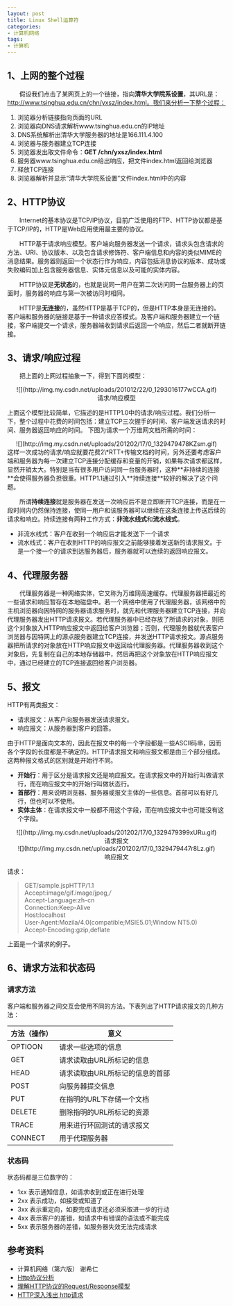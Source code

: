 ```yaml
---
layout: post
title: Linux Shell运算符
categories:
- 计算机网络
tags:
- 计算机
---
```


## 1、上网的整个过程
　　假设我们点击了某网页上的一个链接，指向**清华大学院系设置**，其URL是：http://www.tsinghua.edu.cn/chn/yxsz/index.html。我们来分析一下整个过程：

1. 浏览器分析链接指向页面的URL
2. 浏览器向DNS请求解析www.tsinghua.edu.cn的IP地址
3. DNS系统解析出清华大学服务器的地址是166.111.4.100
4. 浏览器与服务器建立TCP连接
5. 浏览器发出取文件命令：**GET /chn/yxsz/index.html**
6. 服务器www.tsinghua.edu.cn给出响应，把文件index.html返回给浏览器
7. 释放TCP连接
8. 浏览器解析并显示“清华大学院系设置”文件index.html中的内容

## 2、HTTP协议
　　Internet的基本协议是TCP/IP协议，目前广泛使用的FTP、HTTP协议都是基于TCP/IP的，HTTP是Web应用使用最主要的协议。

　　HTTP基于请求响应模型。客户端向服务器发送一个请求，请求头包含请求的方法、URI、协议版本、以及包含请求修饰符、客户端信息和内容的类似MIME的消息结果。服务器则返回一个状态行作为响应，内容包括消息协议的版本、成功或失败编码加上包含服务器信息、实体元信息以及可能的实体内容。

　　HTTP协议是**无状态**的，也就是说同一用户在第二次访问同一台服务器上的页面时，服务器的响应与第一次被访问时相同。

　　HTTP是**无连接**的，虽然HTTP是基于TCP的，但是HTTP本身是无连接的。客户端和服务器的链接是基于一种请求应答模式。及客户端和服务器建立一个链接，客户端提交一个请求，服务器端收到请求后返回一个响应，然后二者就断开链接。

## 3、请求/响应过程
　　把上面的上网过程抽象一下，得到下面的模型：
<center>![](http://img.my.csdn.net/uploads/201012/22/0_1293016177wCCA.gif)</center>
<center>请求/响应模型</center>

上面这个模型比较简单，它描述的是HTTP1.0中的请求/响应过程。我们分析一下，整个过程中花费的时间包括：建立TCP三次握手的时间、客户端发送请求的时间、服务器返回响应的时间。
下图为请求一个万维网文档所需的时间：
<center>![](http://img.my.csdn.net/uploads/201202/17/0_1329479478KZsm.gif)</center>
这样一次成功的请求/响应就要花费2\*RTT+传输文档的时间，另外还要考虑客户端和服务器为每一次建立TCP连接分配缓存和变量的开销，如果每次请求都这样，显然开销太大。特别是当有很多用户访问同一台服务器时，这种**非持续的连接**会使得服务器负担很重。HTTP1.1通过引入**持续连接**较好的解决了这个问题。

　　所谓**持续连接**就是服务器在发送一次响应后不是立即断开TCP连接，而是在一段时间内仍然保持连接，使同一用户和该服务器可以继续在这条连接上传送后续的请求和响应。持续连接有两种工作方式：**非流水线式**和**流水线式**。

- 非流水线式：客户在收到一个响应后才能发送下一个请求
- 流水线式：客户在收到HTTP的响应报文之前能够接着发送新的请求报文。于是一个接一个的请求到达服务器后，服务器就可以连续的返回响应报文。

## 4、代理服务器
　　代理服务器是一种网络实体，它又称为万维网高速缓存。代理服务器把最近的一些请求和响应暂存在本地磁盘中。若一个网络中使用了代理服务器，该网络中的主机浏览器向因特网的服务器请求服务时，就先和代理服务器建立TCP连接，并向代理服务器发出HTTP请求报文。若代理服务器中已经存放了所请求的对象，则把这个对象放入HTTP响应报文中返回给客户浏览器；否则，代理服务器就代表客户浏览器与因特网上的源点服务器建立TCP连接，并发送HTTP请求报文。源点服务器把所请求的对象放在HTTP响应报文中返回给代理服务器。代理服务器收到这个对象后，先复制在自己的本地存储器中，然后再把这个对象放在HTTP响应报文中，通过已经建立的TCP连接返回给客户浏览器。
## 5、报文
HTTP有两类报文：

- 请求报文：从客户向服务器发送请求报文。
- 响应报文：从服务器到客户的回答。

由于HTTP是面向文本的，因此在报文中的每一个字段都是一些ASCII码串，因而各个字段的长度都是不确定的。HTTP请求报文和响应报文都是由三个部分组成。这两种报文格式的区别就是开始行不同。

- **开始行**：用于区分是请求报文还是响应报文。在请求报文中的开始行叫做请求行，而在响应报文中的开始行叫做状态行。
- **首部行**：用来说明浏览器、服务器或报文主体的一些信息。首部可以有好几行，但也可以不使用。
- **实体主体**：在请求报文中一般都不用这个字段，而在响应报文中也可能没有这个字段。

<center>![](http://img.my.csdn.net/uploads/201202/17/0_1329479399xURu.gif)</center>
<center>请求报文</center>

<center>![](http://img.my.csdn.net/uploads/201202/17/0_1329479447r8Lz.gif)</center>
<center>响应报文</center>

请求：

>GET/sample.jspHTTP/1.1</br>
Accept:image/gif.image/jpeg,*/*</br>
Accept-Language:zh-cn</br>
Connection:Keep-Alive</br>
Host:localhost</br>
User-Agent:Mozila/4.0(compatible;MSIE5.01;Window NT5.0)</br>
Accept-Encoding:gzip,deflate</br>

上面是一个请求的例子。
## 6、请求方法和状态码

### 请求方法　　
客户端和服务器之间交互会使用不同的方法。下表列出了HTTP请求报文的几种方法：

|方法（操作）|意义|
|-----------|---|
|OPTIOON|请求一些选项的信息|
|GET|请求读取由URL所标记的信息|
|HEAD|请求读取由URL所标记的信息的首部|
|POST|向服务器提交信息|
|PUT|在指明的URL下存储一个文档|
|DELETE|删除指明的URL所标记的资源|
|TRACE|用来进行环回测试的请求报文|
|CONNECT|用于代理服务器|

### 状态码
状态码都是三位数字的：

- 1xx 表示通知信息，如请求收到或正在进行处理
- 2xx 表示成功，如接受或知道了
- 3xx 表示重定向，如要完成请求还必须采取进一步的行动
- 4xx 表示客户的差错，如请求中有错误的语法或不能完成
- 5xx 表示服务器的差错，如服务器失效无法完成请求

## 参考资料
- 计算机网络（第六版）  谢希仁
- [Http协议分析](http://www.xuebuyuan.com/1494601.html "Http协议分析")
- [理解HTTP协议的Request/Response模型](http://blog.sina.com.cn/s/blog_5e98ca2b01018p3j.html)
- [HTTP深入浅出 http请求](http://www.cnblogs.com/yin-jingyu/archive/2011/08/01/2123548.html)